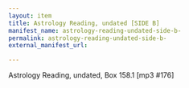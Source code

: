 ```yaml
---
layout: item
title: Astrology Reading, undated [SIDE B]
manifest_name: astrology-reading-undated-side-b-
permalink: astrology-reading-undated-side-b-
external_manifest_url: 

---
```

<!-- Add an essay or interpretive material below this line,
using HTML or markdown.  Do not modify this file above this line -->
Astrology Reading, undated, Box 158.1 [mp3 #176]
